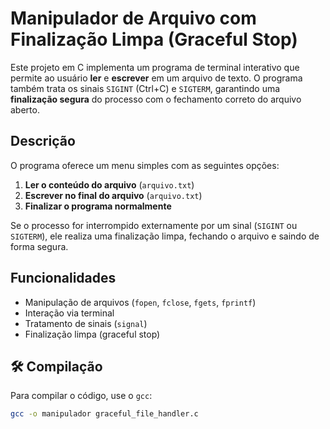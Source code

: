 # Manipulador de Arquivo com Finalização Limpa (Graceful Stop)

Este projeto em C implementa um programa de terminal interativo que permite ao usuário **ler** e **escrever** em um arquivo de texto. O programa também trata os sinais `SIGINT` (Ctrl+C) e `SIGTERM`, garantindo uma **finalização segura** do processo com o fechamento correto do arquivo aberto.

## Descrição

O programa oferece um menu simples com as seguintes opções:

1. **Ler o conteúdo do arquivo** (`arquivo.txt`)  
2. **Escrever no final do arquivo** (`arquivo.txt`)  
3. **Finalizar o programa normalmente**

Se o processo for interrompido externamente por um sinal (`SIGINT` ou `SIGTERM`), ele realiza uma finalização limpa, fechando o arquivo e saindo de forma segura.

## Funcionalidades

- Manipulação de arquivos (`fopen`, `fclose`, `fgets`, `fprintf`)
- Interação via terminal
- Tratamento de sinais (`signal`)
- Finalização limpa (graceful stop)

## 🛠️ Compilação

Para compilar o código, use o `gcc`:

```bash
gcc -o manipulador graceful_file_handler.c
